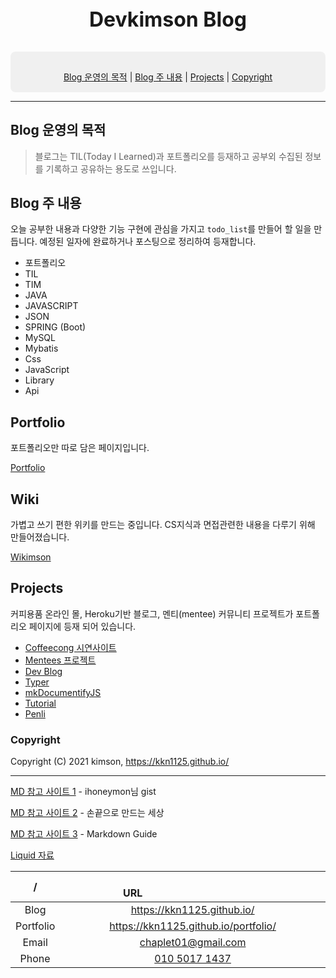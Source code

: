<div style="text-align:center; font-size: 2rem;">
  
  **Devkimson Blog**

</div>

<div style="text-align: center; border-radius: .5rem; padding: 1rem .5rem .05rem; background-color: rgba(0,0,0,0.05);">

[Blog 운영의 목적](#blog-운영의-목적) | [Blog 주 내용](#blog-주-내용) | [Projects](#projects) | [Copyright](#copyright)

</div>

-----

## Blog 운영의 목적

> 블로그는 TIL(Today I Learned)과 포트폴리오를 등재하고 공부외 수집된 정보를 기록하고 공유하는 용도로 쓰입니다.

## Blog 주 내용

오늘 공부한 내용과 다양한 기능 구현에 관심을 가지고 `todo_list`를 만들어 할 일을 만듭니다. 예정된 일자에 완료하거나 포스팅으로 정리하여 등재합니다.

- 포트폴리오
- TIL
- TIM
- JAVA
- JAVASCRIPT
- JSON
- SPRING (Boot)
- MySQL
- Mybatis
- Css
- JavaScript
- Library
- Api

## Portfolio

포트폴리오만 따로 담은 페이지입니다.

[Portfolio](https://kkn1125.github.io/portfolio)

## Wiki

가볍고 쓰기 편한 위키를 만드는 중입니다. CS지식과 면접관련한 내용을 다루기 위해 만들어졌습니다.

[Wikimson](https://kkn1125.github.io/wikimson)

## Projects

커피용품 온라인 몰, Heroku기반 블로그, 멘티(mentee) 커뮤니티 프로젝트가 포트폴리오 페이지에 등재 되어 있습니다.

- [Coffeecong 시연사이트](https://devkims-on.herokuapp.com/main.me '커피용품 온라인 몰')
- [Mentees 프로젝트](https://kkn1125.github.io/portfolio-coffeecong '멘티 커뮤니티')
- [Dev Blog](https://devkimson.herokuapp.com/home '주소이전')
- [Typer](https://kkn1125.github.io/typer '한글타이핑')
- [mkDocumentifyJS](https://kkn1125.github.io/mkDocumentifyJS '자바스크립트 문서화')
- [Tutorial](https://kkn1125.github.io/tutorial '웹 튜토리얼 생성')
- [Penli](https://kkn1125.github.io/penli '편리한 CSS')

### Copyright

Copyright (C) 2021 kimson, <https://kkn1125.github.io/>

-----

[MD 참고 사이트 1](https://gist.github.com/ihoneymon/652be052a0727ad59601 'ihoneymon') - ihoneymon님 gist

[MD 참고 사이트 2](https://inasie.github.io/it%EC%9D%BC%EB%B0%98/jekyll-%EA%B0%80%EB%A1%9C-bar-chart/ '손끝으로 만드는 세상') - 손끝으로 만드는 세상

[MD 참고 사이트 3](https://about.gitlab.com/handbook/markdown-guide/#tables 'Markdown Guide') - Markdown Guide

[Liquid 자료](https://shopify.github.io/liquid/tags/control-flow/ 'Liquid Guide')

| / | &emsp;&emsp;&emsp;&emsp;&emsp;&emsp;&emsp;&emsp;&emsp;&emsp;&emsp;&emsp;&emsp;&emsp;URL&emsp;&emsp;&emsp;&emsp;&emsp;&emsp;&emsp;&emsp;&emsp;&emsp;&emsp;&emsp;|
|:-:|:-:|
| Blog | <https://kkn1125.github.io/> |
| Portfolio | <https://kkn1125.github.io/portfolio/> |
| Email | <chaplet01@gmail.com> |
| Phone | <a href="tel:010-5017-1437">010 5017 1437</a> |

<!-- # Mediumish - Jekyll Theme

[Live Demo](https://wowthemesnet.github.io/mediumish-theme-jekyll/) &nbsp; | &nbsp; [Download](https://github.com/wowthemesnet/mediumish-theme-jekyll/archive/master.zip) &nbsp; | &nbsp; [Documentation](https://bootstrapstarter.com/template-mediumish-bootstrap-jekyll/) &nbsp; | &nbsp; [Buy me a coffee](https://www.wowthemes.net/donate/)

![mediumish](assets/images/mediumish-jekyll-template.png)


### Copyright

Copyright (C) 2019 Sal, https://www.wowthemes.net

**Mediumish for Jekyll** is designed and developed by [Sal](https://www.wowthemes.net) and it is *free* under MIT license. 

<a href="https://www.wowthemes.net/donate/" target="_blank"><img src="https://www.buymeacoffee.com/assets/img/custom_images/orange_img.png" alt="Buy Me A Coffee" style="height: auto !important;width: auto !important;" ></a>

### Contribute

1. [Fork the repo](https://github.com/wowthemesnet/mediumish-theme-jekyll).
2. Clone a copy of your fork on your local
3. Create a branch off of master and give it a meaningful name (e.g. my-new-mediumish-feature).
4. Make necessary changes, commit, push and open a pull request on GitHub.

Thank you! -->
